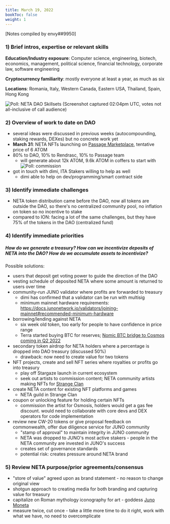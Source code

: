 ```yaml
---
title: March 19, 2022
bookToc: false
weight: 1
---
```


[Notes compiled by envy##9950]

### 1) Brief intros, expertise or relevant skills
**Education/Industry exposure**: Computer science, engineering, biotech, economics, management, political science, financial technology, corporate law, software engineering

**Cryptocurrency familiarity**: mostly everyone at least a year, as much as six

**Locations**: Romania, Italy, Western Canada, Eastern USA, Thailand, Spain, Hong Kong

![Poll: NETA DAO Skillsets](https://i.postimg.cc/fLtXG6w8/Pasted-image-20220319100428.png)
(Screenshot captured 02:04pm UTC, votes not all-inclusive of call audience)

### 2) Overview of work to date on DAO
- several ideas were discussed in previous weeks (autocompounding, staking rewards, DEXes) but no concrete work yet
- **March 31**: NETA NFTs launching on [Passage Marketplace](https://market.passage3d.com/), tentative price of 6 ATOM
- 80% to DAO, 10% to Rendrasc, 10% to Passage team
	- will generate about 12k ATOM, 9.6k ATOM in coffers to start with
![Poll: commission](https://i.postimg.cc/qqNmZmYr/Pasted-image-20220319102428.png)
- got in touch with dimi, ITA Stakers willing to help as well
	- dimi able to help on dev/programming/smart contract side

### 3) Identify immediate challenges
- NETA token distribution came before the DAO, now all tokens are outside the DAO, so there's no centralized community pool, no inflation on token so no incentive to stake
- compared to ION: facing a lot of the same challenges, but they have 75% of the tokens in the DAO (centralized fund)

### 4) Identify immediate priorities
##### How do we generate a treasury? How can we incentivize deposits of NETA into the DAO? How do we accumulate assets to incentivize?
Possible solutions:
- users that deposit get voting power to guide the direction of the DAO
- vesting schedule of deposited NETA where some amount is returned to users over time
- community-run JUNO validator where profits are forwarded to treasury
	- dimi has confirmed that a validator can be run with multisig
	- minimum mainnet hardware requirements: https://docs.junonetwork.io/validators/joining-mainnet#recommended-minimum-hardware
- borrowing/lending against NETA
	- six week old token, too early for people to have confidence in price range
	- Terra started buying BTC for reserves; [Nomic BTC bridge to Cosmos coming in Q2 2022](https://blog.nomic.io/nomic-stakenet-launch)
- secondary token airdrop for NETA holders where a percentage is dropped into DAO treasury (discussed 50%)
	- drawback: now need to create value for two tokens
- NFT projects, create and sell NFT series where royalties or profits go into treasury
	- play off Stargaze launch in current ecosystem
	- seek out artists to commission content; NETA community artists making NFTs for [Strange Clan](https://strangeclan.com/)
- create NETA content for existing NFT platforms and games
	- NETA guild in Strange Clan
- coupon or unlocking feature for holding certain NFTs
	- commission the artist for Osmosis, holders would get a gas fee discount. would need to collaborate with core devs and DEX operators for code implementation
- review new CW-20 tokens or give proposal feedback on commonwealth, offer due diligence service for JUNO community
	- "stamp of approval" to maintain integrity in JUNO community
	- NETA was dropped to JUNO's most active stakers - people in the NETA community are invested in JUNO's success
	- creates set of governance standards
	- potential risk: creates pressure around NETA brand

### 5) Review NETA purpose/prior agreements/consensus
- "store of value" agreed upon as brand statement - no reason to change original view
- shotgun approach to creating media for both branding and capturing value for treasury
- capitalize on Roman mythology iconography for art - goddess [Juno Moneta](https://www.britannica.com/topic/Juno-Roman-goddess)
- measure twice, cut once - take a little more time to do it right, work with what we have, no need to overcomplicate
